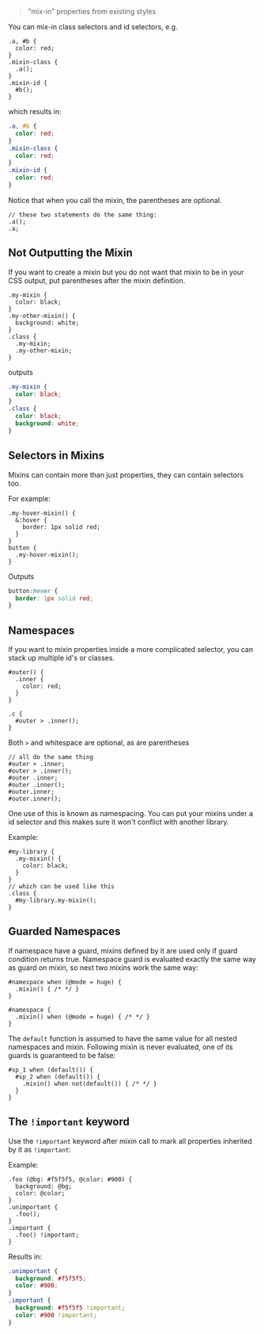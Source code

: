 > "mix-in" properties from existing styles

You can mix-in class selectors and id selectors, e.g.

```less
.a, #b {
  color: red;
}
.mixin-class {
  .a();
}
.mixin-id {
  #b();
}
```
which results in:
```css
.a, #b {
  color: red;
}
.mixin-class {
  color: red;
}
.mixin-id {
  color: red;
}
```

Notice that when you call the mixin, the parentheses are optional.

```less
// these two statements do the same thing:
.a(); 
.a;
```

## Not Outputting the Mixin

If you want to create a mixin but you do not want that mixin to be in your CSS output, put parentheses after the mixin definition.

```less
.my-mixin {
  color: black;
}
.my-other-mixin() {
  background: white;
}
.class {
  .my-mixin;
  .my-other-mixin;
}
```
outputs

```css
.my-mixin {
  color: black;
}
.class {
  color: black;
  background: white;
}
```

## Selectors in Mixins

Mixins can contain more than just properties, they can contain selectors too.

For example:

```less
.my-hover-mixin() {
  &:hover {
    border: 1px solid red;
  }
}
button {
  .my-hover-mixin();
}
```

Outputs

```css
button:hover {
  border: 1px solid red;
}
```

## Namespaces

If you want to mixin properties inside a more complicated selector, you can stack up multiple id's or classes.

```less
#outer() {
  .inner {
    color: red;
  }
}

.c {
  #outer > .inner();
}
```

Both `>` and whitespace are optional, as are parentheses

```less
// all do the same thing
#outer > .inner;
#outer > .inner();
#outer .inner;
#outer .inner();
#outer.inner;
#outer.inner();
```

One use of this is known as namespacing. You can put your mixins under a id selector and this makes sure it won't conflict with another library.

Example:

```less
#my-library {
  .my-mixin() {
    color: black;
  }
}
// which can be used like this
.class {
  #my-library.my-mixin();
}
```

## Guarded Namespaces

If namespace have a guard, mixins defined by it are used only if guard condition returns true. Namespace guard is evaluated exactly the same way as guard on mixin, so next two mixins work the same way:

```less
#namespace when (@mode = huge) {
  .mixin() { /* */ }
}

#namespace {
  .mixin() when (@mode = huge) { /* */ }
}
```

The `default` function is assumed to have the same value for all nested namespaces and mixin. Following mixin is never evaluated, one of its guards is guaranteed to be false:

```less
#sp_1 when (default()) {
  #sp_2 when (default()) {
    .mixin() when not(default()) { /* */ }
  }
}
```

## The `!important` keyword

Use the `!important` keyword after mixin call to mark all properties inherited by it as `!important`:

Example:

```less
.foo (@bg: #f5f5f5, @color: #900) {
  background: @bg;
  color: @color;
}
.unimportant {
  .foo();
}
.important {
  .foo() !important;
}
```

Results in:

```css
.unimportant {
  background: #f5f5f5;
  color: #900;
}
.important {
  background: #f5f5f5 !important;
  color: #900 !important;
}
```
